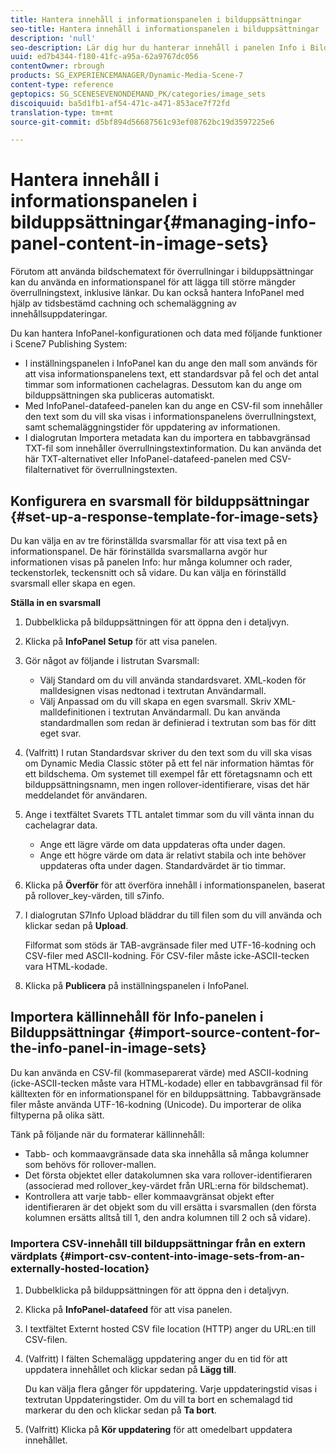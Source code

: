 ```yaml
---
title: Hantera innehåll i informationspanelen i bilduppsättningar
seo-title: Hantera innehåll i informationspanelen i bilduppsättningar
description: 'null'
seo-description: Lär dig hur du hanterar innehåll i panelen Info i Bilduppsättningar.
uuid: ed7b4344-f180-41fc-a95a-62a9767dc056
contentOwner: rbrough
products: SG_EXPERIENCEMANAGER/Dynamic-Media-Scene-7
content-type: reference
geptopics: SG_SCENESEVENONDEMAND_PK/categories/image_sets
discoiquuid: ba5d1fb1-af54-471c-a471-853ace7f72fd
translation-type: tm+mt
source-git-commit: d5bf894d56687561c93ef08762bc19d3597225e6

---
```



# Hantera innehåll i informationspanelen i bilduppsättningar{#managing-info-panel-content-in-image-sets}

Förutom att använda bildschematext för överrullningar i bilduppsättningar kan du använda en informationspanel för att lägga till större mängder överrullningstext, inklusive länkar. Du kan också hantera InfoPanel med hjälp av tidsbestämd cachning och schemaläggning av innehållsuppdateringar.

Du kan hantera InfoPanel-konfigurationen och data med följande funktioner i Scene7 Publishing System:

* I inställningspanelen i InfoPanel kan du ange den mall som används för att visa informationspanelens text, ett standardsvar på fel och det antal timmar som informationen cachelagras. Dessutom kan du ange om bilduppsättningen ska publiceras automatiskt.
* Med InfoPanel-datafeed-panelen kan du ange en CSV-fil som innehåller den text som du vill ska visas i informationspanelens överrullningstext, samt schemaläggningstider för uppdatering av informationen.
* I dialogrutan Importera metadata kan du importera en tabbavgränsad TXT-fil som innehåller överrullningstextinformation. Du kan använda det här TXT-alternativet eller InfoPanel-datafeed-panelen med CSV-filalternativet för överrullningstexten.

## Konfigurera en svarsmall för bilduppsättningar {#set-up-a-response-template-for-image-sets}

Du kan välja en av tre förinställda svarsmallar för att visa text på en informationspanel. De här förinställda svarsmallarna avgör hur informationen visas på panelen Info: hur många kolumner och rader, teckenstorlek, teckensnitt och så vidare. Du kan välja en förinställd svarsmall eller skapa en egen.

**Ställa in en svarsmall**

1. Dubbelklicka på bilduppsättningen för att öppna den i detaljvyn.
1. Klicka på **InfoPanel Setup** för att visa panelen.
1. Gör något av följande i listrutan Svarsmall:

   * Välj Standard om du vill använda standardsvaret. XML-koden för malldesignen visas nedtonad i textrutan Användarmall.
   * Välj Anpassad om du vill skapa en egen svarsmall. Skriv XML-malldefinitionen i textrutan Användarmall. Du kan använda standardmallen som redan är definierad i textrutan som bas för ditt eget svar.

1. (Valfritt) I rutan Standardsvar skriver du den text som du vill ska visas om Dynamic Media Classic stöter på ett fel när information hämtas för ett bildschema. Om systemet till exempel får ett företagsnamn och ett bilduppsättningsnamn, men ingen rollover-identifierare, visas det här meddelandet för användaren.
1. Ange i textfältet Svarets TTL antalet timmar som du vill vänta innan du cachelagrar data.

   * Ange ett lägre värde om data uppdateras ofta under dagen.
   * Ange ett högre värde om data är relativt stabila och inte behöver uppdateras ofta under dagen. Standardvärdet är tio timmar.

1. Klicka på **Överför** för att överföra innehåll i informationspanelen, baserat på rollover_key-värden, till s7info.
1. I dialogrutan S7Info Upload bläddrar du till filen som du vill använda och klickar sedan på **Upload**.

   Filformat som stöds är TAB-avgränsade filer med UTF-16-kodning och CSV-filer med ASCII-kodning. För CSV-filer måste icke-ASCII-tecken vara HTML-kodade.

1. Klicka på **Publicera** på inställningspanelen i InfoPanel.

## Importera källinnehåll för Info-panelen i Bilduppsättningar {#import-source-content-for-the-info-panel-in-image-sets}

Du kan använda en CSV-fil (kommaseparerat värde) med ASCII-kodning (icke-ASCII-tecken måste vara HTML-kodade) eller en tabbavgränsad fil för källtexten för en informationspanel för en bilduppsättning. Tabbavgränsade filer måste använda UTF-16-kodning (Unicode). Du importerar de olika filtyperna på olika sätt.

Tänk på följande när du formaterar källinnehåll:

* Tabb- och kommaavgränsade data ska innehålla så många kolumner som behövs för rollover-mallen.
* Det första objektet eller datakolumnen ska vara rollover-identifieraren (associerad med rollover_key-värdet från URL:erna för bildschemat).
* Kontrollera att varje tabb- eller kommaavgränsat objekt efter identifieraren är det objekt som du vill ersätta i svarsmallen (den första kolumnen ersätts alltså till $1$, den andra kolumnen till $2$ och så vidare).

### Importera CSV-innehåll till bilduppsättningar från en extern värdplats {#import-csv-content-into-image-sets-from-an-externally-hosted-location}

1. Dubbelklicka på bilduppsättningen för att öppna den i detaljvyn.
1. Klicka på **InfoPanel-datafeed** för att visa panelen.
1. I textfältet Externt hosted CSV file location (HTTP) anger du URL:en till CSV-filen.
1. (Valfritt) I fälten Schemalägg uppdatering anger du en tid för att uppdatera innehållet och klickar sedan på **Lägg till**.

   Du kan välja flera gånger för uppdatering. Varje uppdateringstid visas i textrutan Uppdateringstider. Om du vill ta bort en schemalagd tid markerar du den och klickar sedan på **Ta bort**.

1. (Valfritt) Klicka på **Kör uppdatering** för att omedelbart uppdatera innehållet.

